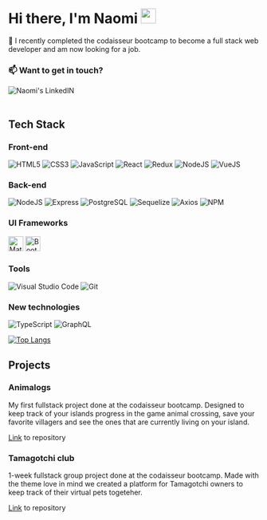 <h1> Hi there, I'm Naomi <img src="https://media.giphy.com/media/hvRJCLFzcasrR4ia7z/giphy.gif" height="30px">
</h1>



🚀 I recently completed the codaisseur bootcamp to become a full stack web developer and am now looking for a job.

<h3>📫 Want to get in touch? </h3>
<a href="https://www.linkedin.com/in/naomi-eliasar/" target="_blank">
  <img align="left" alt="Naomi's LinkedIN" src="https://img.shields.io/badge/linkedin-%230077B5.svg?style=for-the-badge&logo=linkedin&logoColor=white"/>
</a>



<br />
<br />

<h2>Tech Stack</h2>
<h3>Front-end</h3>
<p>
  <img alt="HTML5" src="https://img.shields.io/badge/html5-%2320232a.svg?style=for-the-badge&logo=html5&logoColor=%23E34F26.svg"/>
  <img alt="CSS3" src="https://img.shields.io/badge/css3-%2320232a.svg?style=for-the-badge&logo=css3&logoColor=blue"/>
  <img alt="JavaScript" src="https://img.shields.io/badge/javascript-%2320232a.svg?style=for-the-badge&logo=javascript&logoColor=%23F7DF1E"/>
  <img alt="React" src="https://img.shields.io/badge/react-%2320232a.svg?style=for-the-badge&logo=react&logoColor=%2361DAFB"/>
  <img alt="Redux" src="https://img.shields.io/badge/Redux-%2320232a.svg?style=for-the-badge&logo=redux&logoColor=593D88"/>
  <img alt="NodeJS" src="https://img.shields.io/badge/node.js-%2320232a.svg?style=for-the-badge&logo=node.js&logoColor=6DA55F"/>
  <img alt="VueJS" src="https://img.shields.io/badge/vue.js-%2320232a.svg?style=for-the-badge&logo=node.js&logoColor=6DA55" />
  
</p>

<h3>Back-end</h3>
<p>
  <img alt="NodeJS" src="https://img.shields.io/badge/node.js-%2320232a.svg?style=for-the-badge&logo=node.js&logoColor=6DA55F"/>
  <img alt="Express" src="https://img.shields.io/badge/Express.js-%2320232a.svg?style=for-the-badge&logo=express&logoColor=white"/>
  <img alt="PostgreSQL" src="https://img.shields.io/badge/-PostgreSQL-%2320232a.svg?style=for-the-badge&logo=postgreSQL&logoColor=blue"/>
  <img alt="Sequelize" src="https://img.shields.io/badge/-Sequelize-%2320232a.svg?style=for-the-badge&logo=sequelize&logoColor=blue"/>
  <img alt="Axios" src="https://img.shields.io/badge/-Axios-%2320232a.svg?style=for-the-badge&logo=axios&logoColor=blue"/>  
  <img alt="NPM" src="https://img.shields.io/badge/NPM-%2320232a.svg?style=for-the-badge&logo=npm&logoColor=white"/>
</p>

<h3> UI Frameworks </h3>
<p>
  <img alt="Material UI" height="30px" src="https://img.shields.io/badge/-MaterialUI-%2320232a.svg?style=for-the-badge&logo=MUI&logoColor=blue"/>
  <img alt="Bootstrap" height="30px" src="https://img.shields.io/badge/-Bootstrap-%2320232a.svg?style=for-the-badge&logo=Bootstrap&logoColor=593D88"/>
 </p>

<h3>Tools</h3>
<p>
  <img alt="Visual Studio Code" src="https://img.shields.io/badge/Visual%20Studio-%2320232a.svg?style=for-the-badge&logo=visual-studio&logoColor=white"/>
  <img alt="Git" src="https://img.shields.io/badge/git-%2320232a.svg?style=for-the-badge&logo=git&logoColor=%23F05033.svg"/>
</p>

<h3>New technologies</h3>
<p>
  <img alt="TypeScript" src="https://img.shields.io/badge/-TypeScript-%2320232a.svg?style=for-the-badge&logo=typescript&logoColor=blue"/>
  <img alt="GraphQL" src="https://img.shields.io/badge/-GraphQL-%2320232a.svg?style=for-the-badge&logo=graphql&logoColor=DF4AA6"
</p>

<br />

[![Top Langs](https://github-readme-stats.vercel.app/api/top-langs/?username=naomi-eliasar&layout=compact&theme=dark)](https://github.com/naomi-eliasar/github-readme-stats)

<h2>Projects</h2>
<h3>Animalogs</h3>
<p>My first fullstack project done at the codaisseur bootcamp. Designed to keep track of your islands progress in the game animal crossing, save your favorite villagers and see the ones that are currently living on your island.</p>
<a href="https://github.com/naomi-eliasar/portfolio-frontend">Link</a> to repository

<h3>Tamagotchi club</h3>
<p>1-week fullstack group project done at the codaisseur bootcamp. Made with the theme love in mind we created a platform for Tamagotchi owners to keep track of their virtual pets togeteher.</p>
<a href="https://github.com/ananishimoto/tamagotchi_club_frontend">Link</a> to repository
